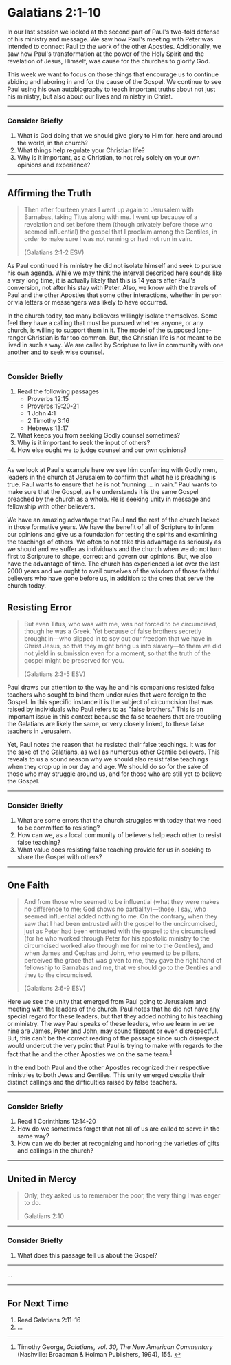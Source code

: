 # Galatians 2:1-10

In our last session we looked at the second part of Paul's two-fold defense of his ministry and message. We saw how Paul's meeting with Peter was intended to connect Paul to the work of the other Apostles. Additionally, we saw how Paul's transformation at the power of the Holy Spirit and the revelation of Jesus, Himself, was cause for the churches to glorify God.

This week we want to focus on those things that encourage us to continue abiding and laboring in and for the cause of the Gospel. We continue to see Paul using his own autobiography to teach important truths about not just his ministry, but also about our lives and ministry in Christ.

---

### Consider Briefly

1. What is God doing that we should give glory to Him for, here and around the world, in the church?
2. What things help regulate your Christian life?
3. Why is it important, as a Christian, to not rely solely on your own opinions and experience? 

---

## Affirming the Truth

> Then after fourteen years I went up again to Jerusalem with Barnabas, taking Titus along with me. I went up because of a revelation and set before them (though privately before those who seemed influential) the gospel that I proclaim among the Gentiles, in order to make sure I was not running or had not run in vain.
> 
> (Galatians 2:1-2 ESV)

As Paul continued his ministry he did not isolate himself and seek to pursue his own agenda. While we may think the interval described here sounds like a very long time, it is actually likely that this is 14 years after Paul's conversion, not after his stay with Peter. Also, we know with the travels of Paul and the other Apostles that some other interactions, whether in person or via letters or messengers was likely to have occurred.

In the church today, too many believers willingly isolate themselves. Some feel they have a calling that must be pursued whether anyone, or any church, is willing to support them in it. The model of the supposed lone-ranger Christian is far too common. But, the Christian life is not meant to be lived in such a way. We are called by Scripture to live in community with one another and to seek wise counsel.

---

### Consider Briefly

1. Read the following passages
    * Proverbs 12:15
    * Proverbs 19:20-21
    * 1 John 4:1
    * 2 Timothy 3:16
    * Hebrews 13:17
2. What keeps you from seeking Godly counsel sometimes?
3. Why is it important to seek the input of others?
4. How else ought we to judge counsel and our own opinions?

---

As we look at Paul's example here we see him conferring with Godly men, leaders in the church at Jerusalem to confirm that what he is preaching is true. Paul wants to ensure that he is not "running ... in vain." Paul wants to make sure that the Gospel, as he understands it is the same Gospel preached by the church as a whole. He is seeking unity in message and fellowship with other believers.

We have an amazing advantage that Paul and the rest of the church lacked in those formative years. We have the benefit of all of Scripture to inform our opinions and give us a foundation for testing the spirits and examining the teachings of others. We often to not take this advantage as seriously as we should and we suffer as individuals and the church when we do not turn first to Scripture to shape, correct and govern our opinions. But, we also have the advantage of time. The church has experienced a lot over the last 2000 years and we ought to avail ourselves of the wisdom of those faithful believers who have gone before us, in addition to the ones that serve the church today. 

## Resisting Error

> But even Titus, who was with me, was not forced to be circumcised, though he was a Greek. Yet because of false brothers secretly brought in—who slipped in to spy out our freedom that we have in Christ Jesus, so that they might bring us into slavery—to them we did not yield in submission even for a moment, so that the truth of the gospel might be preserved for you. 
>
> (Galatians 2:3-5 ESV)

Paul draws our attention to the way he and his companions resisted false teachers who sought to bind them under rules that were foreign to the Gospel. In this specific instance it is the subject of circumcision that was raised by individuals who Paul refers to as "false brothers." This is an important issue in this context because the false teachers that are troubling the Galatians are likely the same, or very closely linked, to these false teachers in Jerusalem.

Yet, Paul notes the reason that he resisted their false teachings. It was for the sake of the Galatians, as well as numerous other Gentile believers. This reveals to us a sound reason why we should also resist false teachings when they crop up in our day and age. We should do so for the sake of those who may struggle around us, and for those who are still yet to believe the Gospel. 

---

### Consider Briefly

1. What are some errors that the church struggles with today that we need to be committed to resisting?
2. How can we, as a local community of believers help each other to resist false teaching?
3. What value does resisting false teaching provide for us in seeking to share the Gospel with others?

---

## One Faith

> And from those who seemed to be influential (what they were makes no difference to me; God shows no partiality)—those, I say, who seemed influential added nothing to me. On the contrary, when they saw that I had been entrusted with the gospel to the uncircumcised, just as Peter had been entrusted with the gospel to the circumcised (for he who worked through Peter for his apostolic ministry to the circumcised worked also through me for mine to the Gentiles), and when James and Cephas and John, who seemed to be pillars, perceived the grace that was given to me, they gave the right hand of fellowship to Barnabas and me, that we should go to the Gentiles and they to the circumcised.
> 
> (Galatians 2:6-9 ESV)

Here we see the unity that emerged from Paul going to Jerusalem and meeting with the leaders of the church. Paul notes that he did not have any special regard for these leaders, but that they added nothing to his teaching or ministry. The way Paul speaks of these leaders, who we learn in verse nine are James, Peter and John, may sound flippant or even disrespectful. But, this can't be the correct reading of the passage since such disrespect would undercut the very point that Paul is trying to make with regards to the fact that he and the other Apostles we on the same team.<sup id="a1">[1](#f1)</sup>

In the end both Paul and the other Apostles recognized their respective ministries to both Jews and Gentiles. This unity emerged despite their distinct callings and the difficulties raised by false teachers.

---

### Consider Briefly

1. Read 1 Corinthians 12:14-20
2. How do we sometimes forget that not all of us are called to serve in the same way?
3. How can we do better at recognizing and honoring the varieties of gifts and callings in the church? 

---

## United in Mercy

> Only, they asked us to remember the poor, the very thing I was eager to do.
> 
> Galatians 2:10

---

### Consider Briefly

1. What does this passage tell us about the Gospel?

---

...

---

## For Next Time

1. Read Galatians 2:11-16
2. ...

---

1. <b id="f1"></b> Timothy George, _Galatians, vol. 30, The New American Commentary_ (Nashville: Broadman & Holman Publishers, 1994), 155. [↩](#a1)